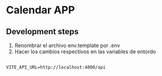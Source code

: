 # Calendar APP

## Development steps

1. Renombrar el archivo env.template por .env
2. Hacer los cambios respectivos en las variables de entordo


```

VITE_API_URL=http://localhost:4000/api

```